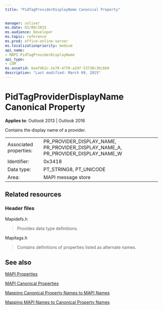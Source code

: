 ```yaml
---
title: "PidTagProviderDisplayName Canonical Property"
 
 
manager: soliver
ms.date: 03/09/2015
ms.audience: Developer
ms.topic: reference
ms.prod: office-online-server
ms.localizationpriority: medium
api_name:
- MAPI.PidTagProviderDisplayName
api_type:
- COM
ms.assetid: 6aaf4b2c-2e78-47f0-a2df-53738c36cbb9
description: "Last modified: March 09, 2015"
---
```


# PidTagProviderDisplayName Canonical Property

  
  
**Applies to**: Outlook 2013 | Outlook 2016 
  
Contains the display name of a provider.
  
|||
|:-----|:-----|
|Associated properties:  <br/> |PR_PROVIDER_DISPLAY_NAME, PR_PROVIDER_DISPLAY_NAME_A, PR_PROVIDER_DISPLAY_NAME_W  <br/> |
|Identifier:  <br/> |0x3418  <br/> |
|Data type:  <br/> |PT_STRING8, PT_UNICODE  <br/> |
|Area:  <br/> |MAPI message store  <br/> |
   
## Related resources

### Header files

Mapidefs.h
  
> Provides data type definitions.
    
Mapitags.h
  
> Contains definitions of properties listed as alternate names.
    
## See also



[MAPI Properties](mapi-properties.md)
  
[MAPI Canonical Properties](mapi-canonical-properties.md)
  
[Mapping Canonical Property Names to MAPI Names](mapping-canonical-property-names-to-mapi-names.md)
  
[Mapping MAPI Names to Canonical Property Names](mapping-mapi-names-to-canonical-property-names.md)

